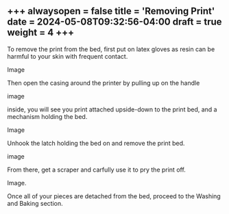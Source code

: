 +++
alwaysopen = false
title = 'Removing Print'
date = 2024-05-08T09:32:56-04:00
draft = true
weight = 4
+++
---

To remove the print from the bed, first put on latex gloves as resin can be harmful to your skin with frequent contact. 

Image

Then open the casing around the printer by pulling up on the handle

image

inside, you will see you print attached upside-down to the print bed, and a mechanism holding the bed.

Image

Unhook the latch holding the bed on and remove the print bed.

image

From there, get a scraper and carfully use it to pry the print off.

Image.

Once all of your pieces are detached from the bed, proceed to the Washing and Baking section.


